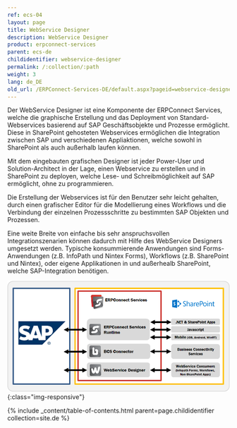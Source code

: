 ```yaml
---
ref: ecs-04
layout: page
title: WebService Designer
description: WebService Designer
product: erpconnect-services
parent: ecs-de
childidentifier: webservice-designer
permalink: /:collection/:path
weight: 3
lang: de_DE
old_url: /ERPConnect-Services-DE/default.aspx?pageid=webservice-designer
---
```


Der WebService Designer ist eine Komponente der ERPConnect Services, welche die graphische Erstellung und das Deployment von Standard-Webservices basierend auf SAP Geschäftsobjekte und Prozesse ermöglicht. Diese in SharePoint gehosteten Webservices ermöglichen die Integration zwischen SAP und verschiedenen Appliaktionen, welche sowohl in SharePoint als auch außerhalb laufen können. 

Mit dem eingebauten grafischen Designer ist jeder Power-User und Solution-Architect in der Lage, einen Webservice zu erstellen und in SharePoint zu deployen, welche Lese- und Schreibmöglichkeit auf SAP ermöglicht, ohne zu programmieren.  

Die Erstellung der Webservices ist für den Benutzer sehr leicht gehalten, durch einen grafischer Editor für die Modellierung eines Workflows und die Verbindung der einzelnen Prozessschritte zu bestimmten SAP Objekten und Prozessen. 

Eine weite Breite von einfache bis sehr anspruchsvollen Integrationszenarien können dadurch mit Hilfe des WebService Designers umgesetzt werden. Typische konsummierende Anwendungen sind Forms-Anwendungen (z.B. InfoPath und Nintex Forms), Workflows (z.B. SharePoint und Nintex), oder eigene Applikationen in und außerhealb SharePoint, welche SAP-Integration benötigen.

![ECS-Architecture](/img/content/ECS-Architecture.png){:class="img-responsive"}

{% include _content/table-of-contents.html parent=page.childidentifier collection=site.de %}